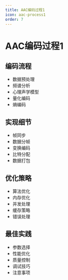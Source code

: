 ```yaml
---
title: AAC编码过程1
icon: aac-process1
order: 7
---
```


# AAC编码过程1

## 编码流程
- 数据预处理
- 频谱分析
- 心理声学模型
- 量化编码
- 熵编码

## 实现细节
- 帧同步
- 数据分帧
- 变换编码
- 比特分配
- 数据打包

## 优化策略
- 算法优化
- 内存优化
- 并发处理
- 缓存策略
- 错误处理

## 最佳实践
- 参数选择
- 性能优化
- 质量控制
- 调试技巧
- 注意事项
